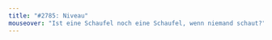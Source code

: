```yaml
---
title: "#2785: Niveau"
mouseover: "Ist eine Schaufel noch eine Schaufel, wenn niemand schaut?"
---
```


